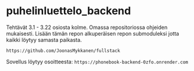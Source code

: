 # puhelinluettelo_backend
Tehtävät 3.1 - 3.22 osiosta kolme. Omassa repositoriossa ohjeiden mukaisesti. Lisään tämän repon alkuperäisen repon submoduleksi jotta kaikki löytyy samasta paikasta.

`https://github.com/JoonasMykkanen/fullstack`

Sovellus löytyy osoitteesta: `https://phonebook-backend-0zfo.onrender.com`